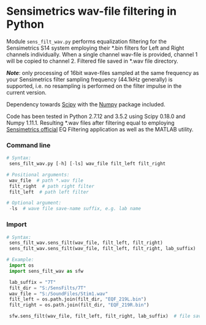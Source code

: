 # Sensimetrics wav-file filtering in Python #

Module ```sens_filt_wav.py``` performs equalization filtering for the Sensimetrics S14 system employing their \*.bin filters for Left and Right channels individually. When a single channel wav-file is provided, channel 1 will be copied to channel 2. Filtered file saved in \*.wav file directory.

**_Note_**: only processing of 16bit wave-files sampled at the same frequency as your Sensimetrics filter sampling frequency (44.1kHz generally) is supported, i.e. no resampling is performed on the filter impulse in the current version.

Dependency towards [Scipy](https://www.scipy.org "https://www.scipy.org") with the [Numpy](http://www.numpy.org "http://www.numpy.org") package included.

Code has been tested in Python 2.7.12 and 3.5.2 using Scipy 0.18.0 and Numpy 1.11.1. Resulting \*.wav files after filtering equal to employing [Sensimetrics official](http://www.sens.com/downloads "http://www.sens.com/downloads/") EQ Filtering application as well as the MATLAB utility.

### Command line ###
```python
# Syntax:
 sens_filt_wav.py [-h] [-ls] wav_file filt_left filt_right

# Positional arguments:
 wav_file  # path *.wav file
 filt_right  # path right filter
 filt_left  # path left filter

# Optional argument:
 -ls  # wave file save-name suffix, e.g. lab name
```

### Import ###
```python
# Syntax:
 sens_filt_wav.sens_filt(wav_file, filt_left, filt_right)
 sens_filt_wav.sens_filt(wav_file, filt_left, filt_right, lab_suffix)

# Example:
 import os
 import sens_filt_wav as sfw

 lab_suffix = "7T"
 filt_dir = "S:/SensFilts/7T"
 wav_file = "S:/SoundFiles/Stim1.wav"
 filt_left = os.path.join(filt_dir, "EQF_219L.bin")
 filt_right = os.path.join(filt_dir, "EQF_219R.bin")

 sfw.sens_filt(wav_file, filt_left, filt_right, lab_suffix)  # file saved as Stim1_sensFilt7T.wav
```
